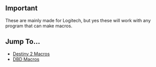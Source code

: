   ## Important
  These are mainly made for Logitech, but yes these will work with any program that can make macros.

  ## Jump To...
  * [Destiny 2 Macros](https://github.com/ImPleby/QoL-Macros/tree/main/Destiny%202)
  * [DBD Macros](https://github.com/ImPleby/QoL-Macros/tree/main/Dead%20by%20Daylight)
